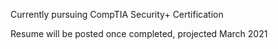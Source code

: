 Currently pursuing CompTIA Security+ Certification

Resume will be posted once completed, projected March 2021